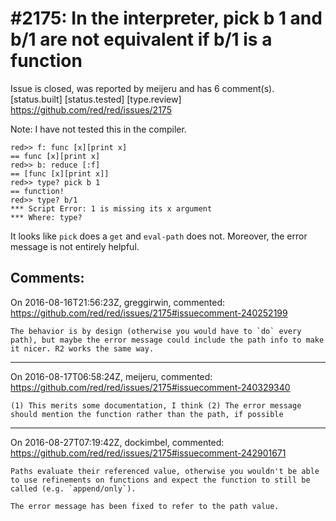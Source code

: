 
#2175: In the interpreter, pick b 1 and b/1 are not equivalent if b/1 is a function 
================================================================================
Issue is closed, was reported by meijeru and has 6 comment(s).
[status.built] [status.tested] [type.review]
<https://github.com/red/red/issues/2175>

Note: I have not tested this in the compiler.

```
red>> f: func [x][print x]
== func [x][print x]
red>> b: reduce [:f]
== [func [x][print x]]
red>> type? pick b 1
== function!
red>> type? b/1
*** Script Error: 1 is missing its x argument
*** Where: type?
```

It looks like `pick` does a `get` and `eval-path` does not. Moreover, the error message is not entirely helpful.



Comments:
--------------------------------------------------------------------------------

On 2016-08-16T21:56:23Z, greggirwin, commented:
<https://github.com/red/red/issues/2175#issuecomment-240252199>

    The behavior is by design (otherwise you would have to `do` every path), but maybe the error message could include the path info to make it nicer. R2 works the same way.

--------------------------------------------------------------------------------

On 2016-08-17T06:58:24Z, meijeru, commented:
<https://github.com/red/red/issues/2175#issuecomment-240329340>

    (1) This merits some documentation, I think (2) The error message should mention the function rather than the path, if possible

--------------------------------------------------------------------------------

On 2016-08-27T07:19:42Z, dockimbel, commented:
<https://github.com/red/red/issues/2175#issuecomment-242901671>

    Paths evaluate their referenced value, otherwise you wouldn't be able to use refinements on functions and expect the function to still be called (e.g. `append/only`).
    
    The error message has been fixed to refer to the path value.

